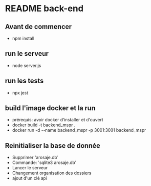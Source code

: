 # README back-end

## Avant de commencer
 - npm install

## run le serveur
 - node server.js

## run les tests
 - npx jest

## build l'image docker et la run
 - prérequis: avoir docker d'installer et d'ouvert
 - docker build -t backend_mspr .
 - docker run -d --name backend_mspr -p 3001:3001 backend_mspr

## Reinitialiser la base de donnée
- Supprimer 'arosaje.db'
- Commande: 'sqlite3 arosaje.db'
- Lancer le serveur
 - Changement organisation des dossiers 
 - ajout d'un clé api